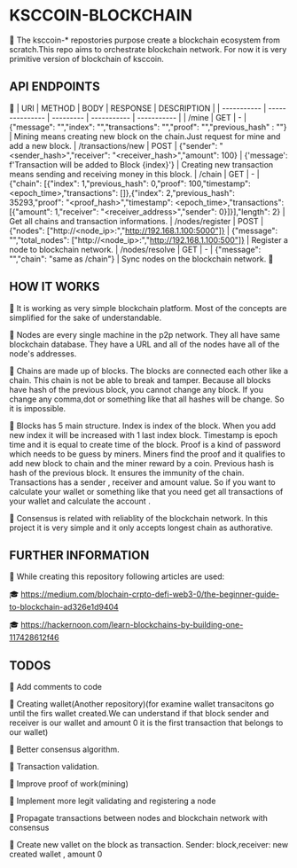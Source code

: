 # KSCCOIN-BLOCKCHAIN

:scroll:
The ksccoin-* repostories purpose create a blockchain ecosystem from scratch.This repo aims to orchestrate blockchain network. For now it is very primitive version of blockchain of ksccoin.

## API ENDPOINTS

:vertical_traffic_light:
| URI | METHOD | BODY | RESPONSE | DESCRIPTION |
| ----------- | --------------- | --------- | ----------- | ----------- |
| /mine | GET | - | {"message": "","index": "","transactions": "","proof": "","previous_hash" : ""} | Mining means creating new block on the chain.Just request for mine and add a new block.
| /transactions/new | POST | {"sender": "<sender_hash>","receiver": "<receiver_hash>","amount": 100} | {'message': f'Transaction will be added to Block {index}'} | Creating new transaction means sending and receiving money in this block.
| /chain | GET | - | {"chain": [{"index": 1,"previous_hash": 0,"proof": 100,"timestamp": <epoch_time>,"transactions": []},{"index": 2,"previous_hash": 35293,"proof": "<proof_hash>","timestamp": <epoch_time>,"transactions": [{"amount": 1,"receiver": "<receiver_address>","sender": 0}]}],"length": 2} | Get all chains and transaction informations.
| /nodes/register | POST | {"nodes": ["http://<node_ip>:<port>","http://192.168.1.100:5000"]} | {"message": "","total_nodes": ["http://<node_ip>:<port>","http://192.168.1.100:500"]} | Register a node to blockchain network.
| /nodes/resolve | GET | - | {"message": "","chain": "same as /chain"} | Sync nodes on the blockchain network.
:vertical_traffic_light:

## HOW IT WORKS

:scroll:
It is working as very simple blockchain platform. Most of the concepts are simplified for the sake of understandable. 

:scroll:
Nodes are every single machine in the p2p network. They all have same blockchain database. They have a URL and all of the nodes have all of the node's addresses.

:scroll:
Chains are made up of blocks. The blocks are connected each other like a chain. This chain is not be able to break and tamper. Because all blocks have hash of the previous block, you cannot change any block. If you change any comma,dot or something like that all hashes will be change. So it is impossible.

:scroll:
Blocks has 5 main structure. Index is index of the block. When you add new index it will be increased with 1 last index block. Timestamp is epoch time and it is equal to create time of the block. Proof is a kind of password which needs to be guess by miners. Miners find the proof and it qualifies to add new block to chain and the miner reward by a coin. Previous hash is hash of the previous block. It ensures the immunity of the chain. Transactions has a sender , receiver and amount value. So if you want to calculate your wallet or something like that you need get all transactions of your wallet and calculate the account .

:scroll:
Consensus is related with reliablity of the blockchain network. In this project it is very simple and it only accepts longest chain as authorative.

## FURTHER INFORMATION

:scroll:
While creating this repository following articles are used:

:mortar_board:
https://medium.com/blochain-crpto-defi-web3-0/the-beginner-guide-to-blockchain-ad326e1d9404

:mortar_board:
https://hackernoon.com/learn-blockchains-by-building-one-117428612f46


## TODOS

:pushpin:
Add comments to code

:pushpin:
Creating wallet(Another repository)(for examine wallet transacitons go until the firs wallet created.We can understand if that block sender and receiver is our wallet and amount 0 it is the first transaction that belongs to our wallet)

:pushpin:
Better consensus algorithm.

:pushpin:
Transaction validation.

:pushpin:
Improve proof of work(mining)

:pushpin:
Implement more legit validating and registering a node

:pushpin:
Propagate transactions between nodes and blockchain network with consensus

:pushpin:
Create new vallet on the block as transaction. Sender: block,receiver: new created wallet , amount 0
